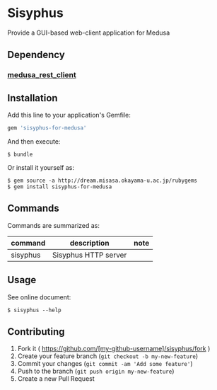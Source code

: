 # Sisyphus

Provide a GUI-based web-client application for Medusa

## Dependency

### [medusa_rest_client](http://devel.misasa.okayama-u.ac.jp/gitlab/gems/medusa_rest_client/tree/master "follow instruction")


## Installation

Add this line to your application's Gemfile:

```ruby
gem 'sisyphus-for-medusa'
```

And then execute:

    $ bundle

Or install it yourself as:

    $ gem source -a http://dream.misasa.okayama-u.ac.jp/rubygems
    $ gem install sisyphus-for-medusa

## Commands

Commands are summarized as:

| command          | description                                   | note                       |
|------------------|-----------------------------------------------|----------------------------|
| sisyphus         | Sisyphus HTTP server                          |                            |

## Usage

See online document:

    $ sisyphus --help

## Contributing

1. Fork it ( https://github.com/[my-github-username]/sisyphus/fork )
2. Create your feature branch (`git checkout -b my-new-feature`)
3. Commit your changes (`git commit -am 'Add some feature'`)
4. Push to the branch (`git push origin my-new-feature`)
5. Create a new Pull Request